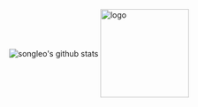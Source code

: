<img align="center" src="https://github-readme-stats.vercel.app/api?username=songleo&show_icons=true&theme=vue" alt="songleo's github stats" />
<img src="https://github-profile-trophy.vercel.app/?username=songleo&theme=flat&column=7&margin-w=10" alt="logo" height="160" align="center" />

